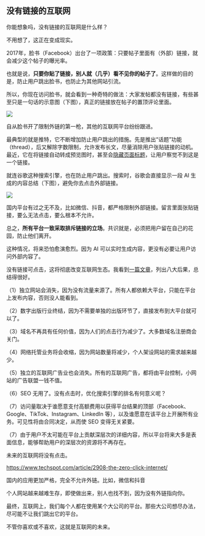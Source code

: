 ## 没有链接的互联网

你能想象吗，没有链接的互联网是什么样？

不用想了，这正在变成现实。

2017年，脸书（Facebook）出台了一项政策：只要帖子里面有（外部）链接，就会减少这个帖子的曝光率。

也就是说，**只要你贴了链接，别人就（几乎）看不见你的帖子了**。这样做的目的是，防止用户跳出脸书，也防止为其他网站引流。

所以，你现在访问脸书，就会看到一种奇特的做法：大家发帖都没有链接，有些甚至只是一句话的示意图（下图），真正的链接放在帖子的置顶评论里面。

![](https://cdn.beekka.com/blogimg/asset/202411/bg2024111602.webp)

自从脸书开了限制外链的第一枪，其他的互联网平台纷纷跟进。

最典型的就是推特，它不断增加防止用户跳出的措施。先是推出“话题”功能（thread），后又解除字数限制，允许发布长文，尽量消除用户张贴链接的动机。最近，它在将链接自动转成预览图时，甚至会[隐藏页面标题](https://www.theverge.com/2023/10/4/23903859/x-elon-musk-headlines-links-image-twitter)，让用户察觉不到这是一个链接。

就连谷歌这种搜索引擎，也在防止用户跳出。搜索时，谷歌会直接显示一段 AI 生成的内容总结（下图），避免你去点击外部链接。

![](https://cdn.beekka.com/blogimg/asset/202411/bg2024112201.webp)

国内平台有过之无不及，比如微信、抖音，都严格限制外部链接。留言里面张贴链接，要么无法点击，要么根本不允许。

总之，**所有平台一致采取排斥链接的立场**。共识就是，必须把用户留在自己的花园，防止他们离开。

这种情况，将来恐怕愈演愈烈。因为 AI 可以实时生成内容，更没有必要让用户访问外部内容了。

没有链接可点击，这将彻底改变互联网生态。我看到[一篇文章](https://www.techspot.com/article/2908-the-zero-click-internet/)，列出八大后果，总结得很好。

（1）独立网站会消失，因为没有流量来源了。所有人都依赖大平台，只能在平台上发布内容，否则没人能看到。

（2）数字出版行业终结，因为不需要单独的出版环节了，直接发布到大平台就可以了。

（3）域名不再具有任何价值，因为人们的点击行为减少了。大多数域名注册商会关门。

（4）网络托管业务将会收缩，因为网站数量将减少，个人架设网站的需求越来越少。

（5）独立的互联网广告业也会消失。所有的互联网广告，都将由平台控制，小网站的广告联盟一钱不值。

（6）SEO 无用了。没有点击时，优化搜索引擎的排名有何意义呢？

（7）访问量取决于谁愿意支付高额费用以获得平台结果的顶部（Facebook、Google、TikTok、Instagram、LinkedIn 等），以及谁愿意在该平台上开展所有业务。可见性将由合同决定，从而使 SEO 变得无关紧要。

（7）由于用户不太可能在平台上贡献深层次的详细内容，所以平台将来大多是表面信息，能够帮助用户的深层次的资源将不再存在。

未来的互联网将没有点击。

https://www.techspot.com/article/2908-the-zero-click-internet/

国内的应用更加严格，完全不允许外链。比如，微信和抖音

个人网站越来越难生存，即使做出来，别人也找不到，因为没有外链指向你。

最终，互联网上，我们每个人都在使用某个大公司的平台。那些大公司想尽办法，尽可能不让我们跳出它的平台。

不管你喜欢或不喜欢，这就是互联网的未来。
